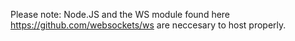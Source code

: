 Please note: Node.JS and the WS module found here https://github.com/websockets/ws are neccesary to host properly.

